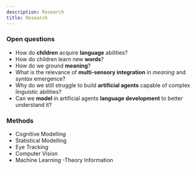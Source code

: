 ```yaml
---
description: Research
title: Research
---
```


### Open questions


- How do **children** acquire **language** abilities? 
- How do children learn new **words**? 
- How do we ground **meaning**?
- What is the relevance of **multi-sensory integration** in *meaning* and *syntax* emergence? 
- Why do we still struggle to build **artificial agents** capable of complex linguistic abilities? 
- Can we **model** in artificial agents **language development** to better understand it?


### Methods

- Cognitive Modelling
- Statistical Modelling
- Eye Tracking
- Computer Vision
- Machine Learning
-Theory Information